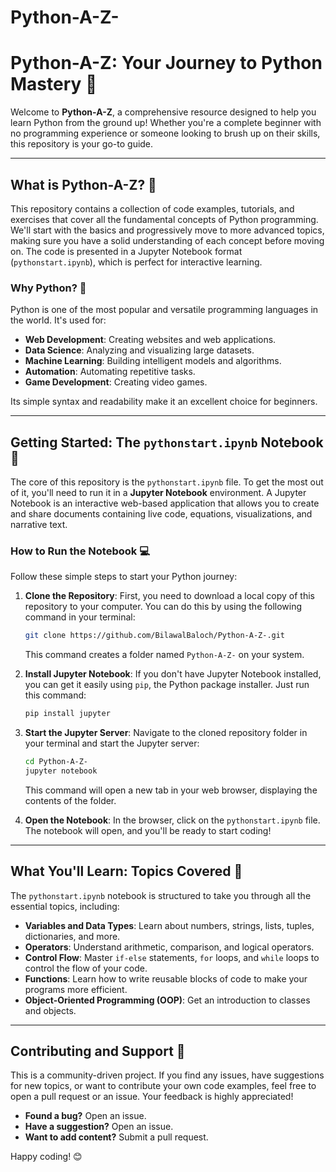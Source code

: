 # Python-A-Z-
# Python-A-Z: Your Journey to Python Mastery 🐍

Welcome to **Python-A-Z**, a comprehensive resource designed to help you learn Python from the ground up\! Whether you're a complete beginner with no programming experience or someone looking to brush up on their skills, this repository is your go-to guide.

-----

## What is Python-A-Z? 🤔

This repository contains a collection of code examples, tutorials, and exercises that cover all the fundamental concepts of Python programming. We'll start with the basics and progressively move to more advanced topics, making sure you have a solid understanding of each concept before moving on. The code is presented in a Jupyter Notebook format (`pythonstart.ipynb`), which is perfect for interactive learning.

### Why Python? 🌟

Python is one of the most popular and versatile programming languages in the world. It's used for:

  * **Web Development**: Creating websites and web applications.
  * **Data Science**: Analyzing and visualizing large datasets.
  * **Machine Learning**: Building intelligent models and algorithms.
  * **Automation**: Automating repetitive tasks.
  * **Game Development**: Creating video games.

Its simple syntax and readability make it an excellent choice for beginners.

-----

## Getting Started: The `pythonstart.ipynb` Notebook 🚀

The core of this repository is the `pythonstart.ipynb` file. To get the most out of it, you'll need to run it in a **Jupyter Notebook** environment. A Jupyter Notebook is an interactive web-based application that allows you to create and share documents containing live code, equations, visualizations, and narrative text.

### How to Run the Notebook 💻

Follow these simple steps to start your Python journey:

1.  **Clone the Repository**: First, you need to download a local copy of this repository to your computer. You can do this by using the following command in your terminal:

    ```bash
    git clone https://github.com/BilawalBaloch/Python-A-Z-.git
    ```

    This command creates a folder named `Python-A-Z-` on your system.

2.  **Install Jupyter Notebook**: If you don't have Jupyter Notebook installed, you can get it easily using `pip`, the Python package installer. Just run this command:

    ```bash
    pip install jupyter
    ```

3.  **Start the Jupyter Server**: Navigate to the cloned repository folder in your terminal and start the Jupyter server:

    ```bash
    cd Python-A-Z-
    jupyter notebook
    ```

    This command will open a new tab in your web browser, displaying the contents of the folder.

4.  **Open the Notebook**: In the browser, click on the `pythonstart.ipynb` file. The notebook will open, and you'll be ready to start coding\!

-----

## What You'll Learn: Topics Covered 📘

The `pythonstart.ipynb` notebook is structured to take you through all the essential topics, including:

  * **Variables and Data Types**: Learn about numbers, strings, lists, tuples, dictionaries, and more.
  * **Operators**: Understand arithmetic, comparison, and logical operators.
  * **Control Flow**: Master `if-else` statements, `for` loops, and `while` loops to control the flow of your code.
  * **Functions**: Learn how to write reusable blocks of code to make your programs more efficient.
  * **Object-Oriented Programming (OOP)**: Get an introduction to classes and objects.

-----

## Contributing and Support 🤝

This is a community-driven project. If you find any issues, have suggestions for new topics, or want to contribute your own code examples, feel free to open a pull request or an issue. Your feedback is highly appreciated\!

  * **Found a bug?** Open an issue.
  * **Have a suggestion?** Open an issue.
  * **Want to add content?** Submit a pull request.

Happy coding\! 😊
